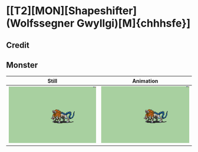 # [\[T2\]\[MON\]\[Shapeshifter\]\(Wolfssegner Gwyllgi\)\[M\]{chhhsfe}]

## Credit


	
## Monster

| Still | Animation |
| :---: | :-------: |
| ![Monster still](./Monster_000.png) | ![Monster animation](./Monster.gif) |
